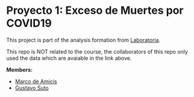 # Proyecto 1: Exceso de Muertes por COVID19

This project is part of the analysis formation from [Laboratoria](https://www.kaggle.com/datasets/datacertlaboratoria/proyecto-1-exceso-de-muertes-por-covid19).

This repo is NOT related to the course, the collaborators of this repo only used the data which are avaiable in the link above.

**Members:**
- [Marco de Amicis](https://www.linkedin.com/in/marcoamicis?miniProfileUrn=urn%3Ali%3Afs_miniProfile%3AACoAAA0yqH4BhEFa2SFYnVGzrQSldaHRXQs2n-c&lipi=urn%3Ali%3Apage%3Ad_flagship3_search_srp_all%3BlPru4Ln9Rae1C5fA%2Fa8sLQ%3D%3D)
- [Gustavo Suto](https://www.linkedin.com/in/gustavosuto/)
